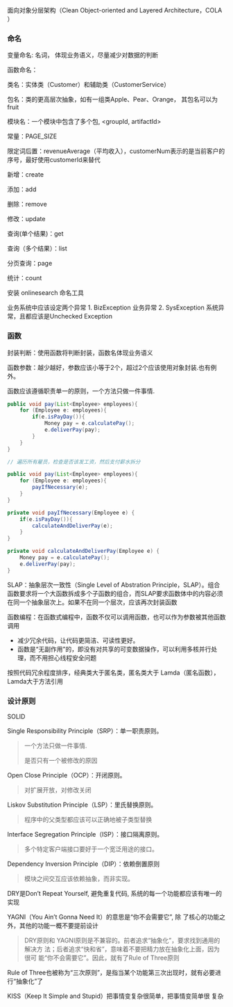 面向对象分层架构（Clean Object-oriented and Layered Architecture，COLA ）

### 命名

变量命名: 名词， 体现业务语义，尽量减少对数据的判断

函数命名：

类名：实体类（Customer）和辅助类（CustomerService）

包名：类的更高层次抽象，如有一组类Apple、Pear、Orange， 其包名可以为fruit

模块名：一个模块中包含了多个包, <groupId, artifactId>

常量：PAGE_SIZE

限定词后置：revenueAverage（平均收入），customerNum表示的是当前客户的序号，最好使用customerId来替代

新增：create

添加：add

删除：remove

修改：update

查询(单个结果)：get

查询（多个结果）：list

分页查询：page

统计：count

安装 onlinesearch 命名工具



业务系统中应该设定两个异常 1. BizException 业务异常 2. SysException 系统异常，且都应该是Unchecked Exception

### 函数

封装判断：使用函数将判断封装，函数名体现业务语义

函数参数：越少越好，参数应该小等于2个，超过2个应该使用对象封装.也有例外。

函数应该遵循职责单一的原则，一个方法只做一件事情.

```java
public void pay(List<Employee> employees){
    for (Employee e: employees){
        if(e.isPayDay()){
            Money pay = e.calculatePay();
            e.deliverPay(pay);
        }
    }
}

// 遍历所有雇员，检查是否该发工资，然后支付薪水拆分

public void pay(List<Employee> employees){
    for (Employee e: employees){
    	payIfNecessary(e);
    }
}

private void payIfNecessary(Employee e) {
    if(e.isPayDay()){
    	calculateAndDeliverPay(e);
    }
}

private void calculateAndDeliverPay(Employee e) {
    Money pay = e.calculatePay();
    e.deliverPay(pay);
}
```

SLAP：抽象层次一致性（Single Level of Abstration Principle，SLAP）。组合函数要求将一个大函数拆成多个子函数的组合，而SLAP要求函数体中的内容必须在同一个抽象层次上。如果不在同一个层次，应该再次封装函数

函数编程：在函数式编程中，函数不仅可以调用函数，也可以作为参数被其他函数调用

- 减少冗余代码，让代码更简洁、可读性更好。
- 函数是“无副作用”的，即没有对共享的可变数据操作，可以利用多核并行处理，而不用担心线程安全问题

按照代码冗余程度排序，经典类大于匿名类，匿名类大于 Lamda（匿名函数），Lamda大于方法引用



### 设计原则

SOLID

Single Responsibility Principle（SRP）：单一职责原则。

> 一个方法只做一件事情. 
>
> 是否只有一个被修改的原因

Open Close Principle（OCP）：开闭原则。

> 对扩展开放，对修改关闭

Liskov Substitution Principle（LSP）：里氏替换原则。

> 程序中的父类型都应该可以正确地被子类型替换

Interface Segregation Principle（ISP）：接口隔离原则。

> 多个特定客户端接口要好于一个宽泛用途的接口。

Dependency Inversion Principle（DIP）：依赖倒置原则

> 模块之间交互应该依赖抽象，而非实现。



DRY是Don’t Repeat Yourself, 避免重复代码, 系统的每一个功能都应该有唯一的实现

YAGNI（You Ain’t Gonna Need It）的意思是“你不会需要它”, 除
了核心的功能之外，其他的功能一概不要提前设计

> DRY原则和
> YAGNI原则是不兼容的。前者追求“抽象化”，要求找到通用的解决方
> 法；后者追求“快和省”，意味着不要把精力放在抽象化上面，因为很可
> 能“你不会需要它”。因此，就有了Rule of Three原则

Rule of Three也被称为“三次原则”，是指当某个功能第三次出现时，就有必要进行“抽象化”了

KISS（Keep It Simple and Stupid）把事情变复杂很简单，把事情变简单很
复杂
